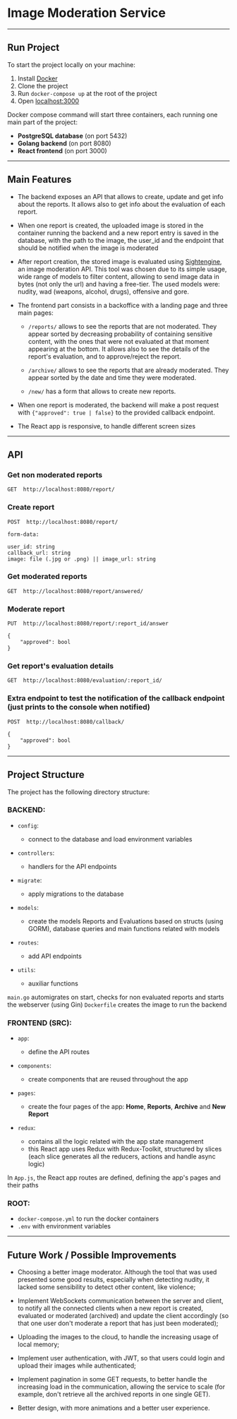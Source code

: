 # Image Moderation Service

---

## Run Project

To start the project locally on your machine:

1. Install [Docker](https://www.docker.com/)
2. Clone the project
3. Run `docker-compose up` at the root of the project
4. Open [localhost:3000](http://localhost:3000/)

Docker compose command will start three containers, each running one main part of the project:

- **PostgreSQL database** (on port 5432)
- **Golang backend** (on port 8080)
- **React frontend** (on port 3000)

---

## Main Features

- The backend exposes an API that allows to create, update and get info about the reports. It allows also to get info about the evaluation of each report.

- When one report is created, the uploaded image is stored in the container running the backend and a new report entry is saved in the database, with the path to the image, the user_id and the endpoint that should be notified when the image is moderated

- After report creation, the stored image is evaluated using [Sightengine](https://sightengine.com/), an image moderation API. This tool was chosen due to its simple usage, wide range of models to filter content, allowing to send image data in bytes (not only the url) and having a free-tier. The used models were: nudity, wad (weapons, alcohol, drugs), offensive and gore.

- The frontend part consists in a backoffice with a landing page and three main pages:

  - `/reports/` allows to see the reports that are not moderated. They appear sorted by decreasing probability of containing sensitive content, with the ones that were not evaluated at that moment appearing at the bottom. It allows also to see the details of the report's evaluation, and to approve/reject the report.

  - `/archive/` allows to see the reports that are already moderated. They appear sorted by the date and time they were moderated.

  - `/new/` has a form that allows to create new reports.

- When one report is moderated, the backend will make a post request with `{"approved": true | false}` to the provided callback endpoint.

- The React app is responsive, to handle different screen sizes

---

## API

### Get non moderated reports

```
GET  http://localhost:8080/report/
```

### Create report

```
POST  http://localhost:8080/report/
```

```
form-data:

user_id: string
callback_url: string
image: file (.jpg or .png) || image_url: string
```

### Get moderated reports

```
GET  http://localhost:8080/report/answered/
```

### Moderate report

```
PUT  http://localhost:8080/report/:report_id/answer
```

```
{
    "approved": bool
}
```

### Get report's evaluation details

```
GET  http://localhost:8080/evaluation/:report_id/
```

### Extra endpoint to test the notification of the callback endpoint (just prints to the console when notified)

```
POST  http://localhost:8080/callback/
```

```
{
    "approved": bool
}
```

---

## Project Structure

The project has the following directory structure:

### BACKEND:

- `config`:

  - connect to the database and load environment variables

- `controllers`:

  - handlers for the API endpoints

- `migrate`:

  - apply migrations to the database

- `models`:

  - create the models Reports and Evaluations based on structs (using GORM), database queries and main functions related with models

- `routes`:

  - add API endpoints

- `utils`:
  - auxiliar functions

`main.go` automigrates on start, checks for non evaluated reports and starts the webserver (using Gin)
`Dockerfile` creates the image to run the backend

### FRONTEND (SRC):

- `app`:

  - define the API routes

- `components`:

  - create components that are reused throughout the app

- `pages`:

  - create the four pages of the app: **Home**, **Reports**, **Archive** and **New Report**

- `redux`:
  - contains all the logic related with the app state management
  - this React app uses Redux with Redux-Toolkit, structured by slices (each slice generates all the reducers, actions and handle async logic)

In `App.js`, the React app routes are defined, defining the app's pages and their paths

### ROOT:

- `docker-compose.yml` to run the docker containers
- `.env` with environment variables

---

## Future Work / Possible Improvements

- Choosing a better image moderator. Although the tool that was used presented some good results, especially when detecting nudity, it lacked some sensibility to detect other content, like violence;

- Implement WebSockets communication between the server and client, to notify all the connected clients when a new report is created, evaluated or moderated (archived) and update the client accordingly (so that one user don't moderate a report that has just been moderated);

- Uploading the images to the cloud, to handle the increasing usage of local memory;

- Implement user authentication, with JWT, so that users could login and upload their images while authenticated;

- Implement pagination in some GET requests, to better handle the increasing load in the communication, allowing the service to scale (for example, don't retrieve all the archived reports in one single GET).

- Better design, with more animations and a better user experience.
